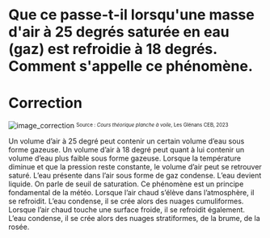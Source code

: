 ﻿# Que ce passe-t-il lorsqu'une masse d'air à 25 degrés saturée en eau (gaz) est refroidie à 18 degrés. Comment s'appelle ce phénomène.

# Correction

![image_correction](./images/condensation.png)
<sup><sub>Source : *Cours théorique planche à voile*, Les Glénans CEB, 2023 </sub></sup>

Un volume d’air à 25 degré peut contenir un certain volume d’eau sous forme gazeuse. Un volume d’air à 18 degré peut quant à lui contenir un volume d’eau plus faible sous forme gazeuse. 
Lorsque la température diminue et que la pression reste constante, le volume d’air peut se retrouver saturé. L’eau présente dans l’air sous forme de gaz condense. L’eau devient liquide. On parle de seuil de saturation.
Ce phénomène est un principe fondamental de la météo. Lorsque l’air chaud s’élève dans l’atmosphère, il se refroidit. L’eau condense, il se crée alors des nuages cumuliformes. Lorsque l’air chaud touche une surface froide, il se refroidit également. L’eau condense, il se crée alors des nuages stratiformes, de la brume, de la rosée.
